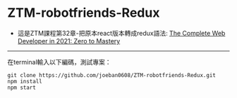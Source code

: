 # ZTM-robotfriends-Redux
- 這是ZTM課程第32章-把原本react版本轉成redux語法: [The Complete Web Developer in 2021: Zero to Mastery](https://www.udemy.com/share/101WcU3@PmIBt_t88jjMG8EVg6-1kwjQhXimELEcZBblgulc2T0kWkDK1MUG6i_saQTnb0sb1A==/ "title")  

---
在terminal輸入以下編碼，測試專案：

    git clone https://github.com/joeban0608/ZTM-robotfriends-Redux.git
    npm install
    npm start

